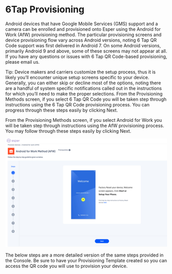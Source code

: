# 6Tap Provisioning

Android devices that have Google Mobile Services (GMS) support and a camera can be enrolled and provisioned onto Esper using the Android for Work (AfW) provisioning method. The particular provisioning screens and device provisioning flow vary across Android versions, noting 6 Tap QR Code support was first delivered in Android 7. On some Android versions, primarily Android 9 and above, some of these screens may not appear at all. If you have any questions or issues with 6 Tap QR Code-based provisioning, please email us.

Tip: Device makers and carriers customize the setup process, thus it is likely you’ll encounter unique setup screens specific to your device. Generally, you can either skip or decline most of the options, noting there are a handful of system specific notifications called out in the instructions for which you’ll need to make the proper selections.
From the Provisioning Methods screen, if you select 6 Tap QR Code you will be taken step through instructions using the 6 Tap QR Code provisioning process. You can progress through these steps easily by clicking Next.


From the Provisioning Methods screen, if you select Android for Work you will be taken step through instructions using the AfW provisioning process. You may follow through these steps easily by clicking Next.

![factory reset Erase confirm](./images/provisioning_afw.png)

The below steps are a more detailed version of the same steps provided in the Console. Be sure to have your Provisioning Template created so you can access the QR code you will use to provision your device.

<div>
<!-- <StepView
    :items="[
        { title: 'Step 1 : Begin by factory resetting your device.', image: '/provisioning-methods/images/provisioning_afw.png' },
        { title: 'Step 2: Once the factory reset is completed, in the first setup screen select START (the button title may be a variation of getting started, setting up your device, or let’s go).', image: '/provisioning-methods/images/provisioning_afw_start.png' },
        { title: 'Step 3 : If your device does not have an active cellular data network connection, you will next need to connect the device to the internet either using the cellular or Wi-Fi.
        If you have a cellular device without a SIM, you may encounter this screen first. Select SKIP if you plan to use Wi-Fi. Otherwise proceed to insert your SIM with cellular data support.', image: '/provisioning-methods/images/afw_network.png' },
        { title: 'Step 4: When presented with the Copy apps & data screen (noting on some devices this may appear after establishing a Wi-Fi connection), select Set up as new (may also be Don’t copy or another variant).', image: '/provisioning-methods/images/afw_copy.png' },
        { title: 'Step 5: If you are using Wi-Fi complete the steps to connect to your desired access point.', image: '/provisioning-methods/images/afw_ssid.png' },
        { title: 'Step 6: You will see a *Checking for updates…* screen that may change to *Just a sec…* and *I or Checking info…* *Please be patient* as the device is prepared for enrollment.', image: '/provisioning-methods/images/afw_checking_updates.png' },
        { title: 'Step 7: It will take a few moments for the *Google Sign in* screen to appear. Once it does, in the Email or phone field enter afw#esper and then select Next. As a certified Google EMM partner, this is a special keyword used by the AfW provisioning process that will then start the process to enroll your device into Esper.', image: '/provisioning-methods/images/provisioning_afw.png' },
    ]"
/> -->
</div>